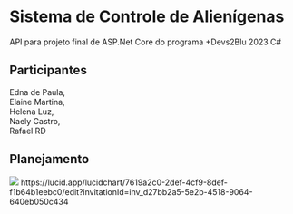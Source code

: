 # Sistema de Controle de Alienígenas

API para projeto final de ASP.Net Core do programa +Devs2Blu 2023 C#
## Participantes
Edna de Paula, \
Elaine Martina, \
Helena Luz, \
Naely Castro, \
Rafael RD

## Planejamento
<img src="https://cdn.discordapp.com/attachments/1047597977608405002/1148064291522625648/Classe_UML_2.png">
https://lucid.app/lucidchart/7619a2c0-2def-4cf9-8def-f1b64b1eebc0/edit?invitationId=inv_d27bb2a5-5e2b-4518-9064-640eb050c434


